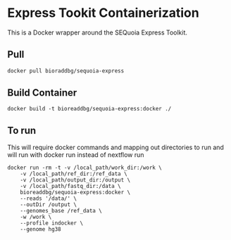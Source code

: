 # Express Tookit Containerization

This is a Docker wrapper around the SEQuoia Express Toolkit.

## Pull

```bash
docker pull bioraddbg/sequoia-express
```

## Build Container 
```
docker build -t bioreaddbg/sequoia-express:docker ./
```

## To run 
This will require docker commands and mapping out directories to run and will run with docker run instead of nextflow run 

```
docker run -rm -t -v /local_path/work_dir:/work \
	-v /local_path/ref_dir:/ref_data \
	-v /local_path/output_dir:/output \
	-v /local_path/fastq_dir:/data \
	bioreaddbg/sequoia-express:docker \
	--reads '/data/' \
	--outDir /output \
	--genomes_base /ref_data \
	-w /work \
	--profile indocker \
	--genome hg38	
```	
